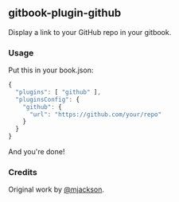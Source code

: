 ## gitbook-plugin-github

Display a link to your GitHub repo in your gitbook.

### Usage

Put this in your book.json:

```js
{
  "plugins": [ "github" ],
  "pluginsConfig": {
    "github": {
      "url": "https://github.com/your/repo"
    }
  }
}
```

And you're done!

### Credits

Original work by [@mjackson](https://github.com/mjackson).

